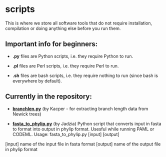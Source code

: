 # scripts
This is where we store all software tools that do not require installation, compilation or doing anything else before you run them.

## **Important info for beginners:**

* **.py** files are Python scripts, i.e. they require Python to run.  

* **.pl** files are Perl scripts, i.e. they require Perl to run.  

* **.sh** files are bash scripts, i.e. they require nothing to run (since bash is everywhere by default).  


## **Currently in the repository:**

* **[branchlen.py](https://github.com/ProtistomicsLab/scripts/blob/main/branchlen.py)** (by Kacper - for extracting branch length data from Newick trees)


* **[fasta_to_phylip.py](https://github.com/ProtistomicsLab/scripts/blob/main/fasta_to_phylip.py)** (by Jadzia)
Python script that converts input in fasta to format into output in phylip format. Usesful while running PAML or CODEML.
Usage: fasta_to_phylip.py [input] [output]

[input] name of the input file in fasta format [output] name of the output file in phylip format
